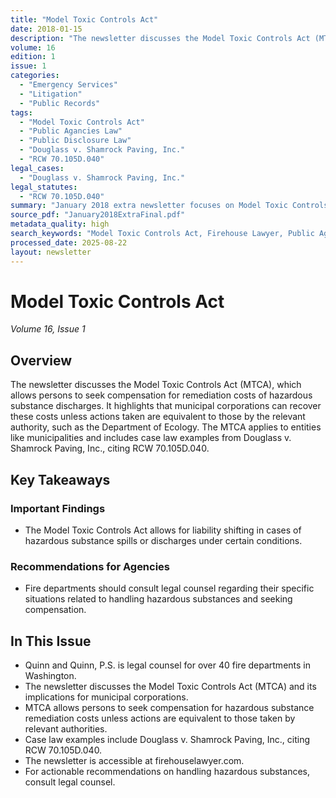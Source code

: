 ```yaml
---
title: "Model Toxic Controls Act"
date: 2018-01-15
description: "The newsletter discusses the Model Toxic Controls Act (MTCA), which allows persons to seek compensation for remediation costs of hazardous substance discharges. It highlights that municipal corporations can recover these costs unless actions taken are equivalent to those by the relevant authority, such as the Department of Ecology. The MTCA applies to entities like municipalities and includes case law examples from Douglass v. Shamrock Paving, Inc., citing RCW 70.105D.040."
volume: 16
edition: 1
issue: 1
categories:
  - "Emergency Services"
  - "Litigation"
  - "Public Records"
tags:
  - "Model Toxic Controls Act"
  - "Public Agancies Law"
  - "Public Disclosure Law"
  - "Douglass v. Shamrock Paving, Inc."
  - "RCW 70.105D.040"
legal_cases:
  - "Douglass v. Shamrock Paving, Inc."
legal_statutes:
  - "RCW 70.105D.040"
summary: "January 2018 extra newsletter focuses on Model Toxic Controls Act (MTCA) under RCW 70.105D.040 allowing persons to seek compensation for hazardous substance remediation costs, examines municipal corporation liability recovery rights unless actions equivalent to Department of Ecology authority, analyzes Douglass v. Shamrock Paving case precedent for MTCA applications, and provides guidance for fire departments handling hazardous substance spills and seeking compensation."
source_pdf: "January2018ExtraFinal.pdf"
metadata_quality: high
search_keywords: "Model Toxic Controls Act, Firehouse Lawyer, Public Agancies Law, Douglass v. Shamrock Paving, Inc., RCW 70.105D.040, Quinns and Quinn, P.S...."
processed_date: 2025-08-22
layout: newsletter
---
```


# Model Toxic Controls Act

*Volume 16, Issue 1*

## Overview

The newsletter discusses the Model Toxic Controls Act (MTCA), which allows persons to seek compensation for remediation costs of hazardous substance discharges. It highlights that municipal corporations can recover these costs unless actions taken are equivalent to those by the relevant authority, such as the Department of Ecology. The MTCA applies to entities like municipalities and includes case law examples from Douglass v. Shamrock Paving, Inc., citing RCW 70.105D.040.

## Key Takeaways

### Important Findings

- The Model Toxic Controls Act allows for liability shifting in cases of hazardous substance spills or discharges under certain conditions.

### Recommendations for Agencies

- Fire departments should consult legal counsel regarding their specific situations related to handling hazardous substances and seeking compensation.

## In This Issue

- Quinn and Quinn, P.S. is legal counsel for over 40 fire departments in Washington.
- The newsletter discusses the Model Toxic Controls Act (MTCA) and its implications for municipal corporations.
- MTCA allows persons to seek compensation for hazardous substance remediation costs unless actions are equivalent to those taken by relevant authorities.
- Case law examples include Douglass v. Shamrock Paving, Inc., citing RCW 70.105D.040.
- The newsletter is accessible at firehouselawyer.com.
- For actionable recommendations on handling hazardous substances, consult legal counsel.

